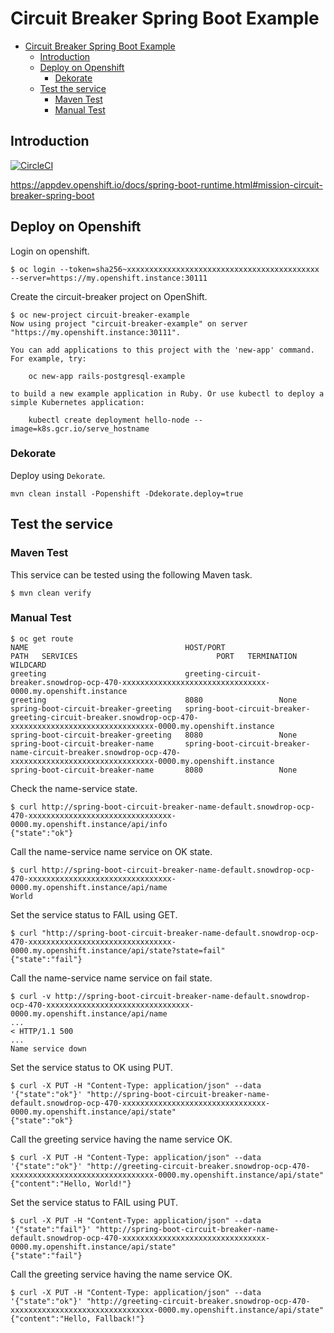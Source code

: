 # Circuit Breaker Spring Boot Example

* [Circuit Breaker Spring Boot Example](#circuit-breaker-spring-boot-example)
    * [Introduction](#introduction)
    * [Deploy on Openshift](#deploy-on-openshift)
        * [Dekorate](#dekorate)
    * [Test the service](#test-the-service)
        * [Maven Test](#maven-test)
        * [Manual Test](#manual-test)

## Introduction

[![CircleCI](https://circleci.com/gh/snowdrop/circuit-breaker-example.svg?style=shield)](https://circleci.com/gh/snowdrop/circuit-breaker-example)

https://appdev.openshift.io/docs/spring-boot-runtime.html#mission-circuit-breaker-spring-boot


## Deploy on Openshift

Login on openshift.

```shell
$ oc login --token=sha256~xxxxxxxxxxxxxxxxxxxxxxxxxxxxxxxxxxxxxxxxxxx --server=https://my.openshift.instance:30111
```

Create the circuit-breaker project on OpenShift.

```shell
$ oc new-project circuit-breaker-example
Now using project "circuit-breaker-example" on server "https://my.openshift.instance:30111".

You can add applications to this project with the 'new-app' command. For example, try:

    oc new-app rails-postgresql-example

to build a new example application in Ruby. Or use kubectl to deploy a simple Kubernetes application:

    kubectl create deployment hello-node --image=k8s.gcr.io/serve_hostname
```

### Dekorate

Deploy using `Dekorate`.

```shell
mvn clean install -Popenshift -Ddekorate.deploy=true
```

## Test the service

### Maven Test
This service can be tested using the following Maven task.

```shell
$ mvn clean verify
```

### Manual Test

```shell
$ oc get route
NAME                                   HOST/PORT                                                                                                                                      PATH   SERVICES                               PORT   TERMINATION   WILDCARD
greeting                               greeting-circuit-breaker.snowdrop-ocp-470-xxxxxxxxxxxxxxxxxxxxxxxxxxxxxxxx-0000.my.openshift.instance                                      greeting                               8080                 None
spring-boot-circuit-breaker-greeting   spring-boot-circuit-breaker-greeting-circuit-breaker.snowdrop-ocp-470-xxxxxxxxxxxxxxxxxxxxxxxxxxxxxxxx-0000.my.openshift.instance          spring-boot-circuit-breaker-greeting   8080                 None
spring-boot-circuit-breaker-name       spring-boot-circuit-breaker-name-circuit-breaker.snowdrop-ocp-470-xxxxxxxxxxxxxxxxxxxxxxxxxxxxxxxx-0000.my.openshift.instance              spring-boot-circuit-breaker-name       8080                 None
```

Check the name-service state.

```shell
$ curl http://spring-boot-circuit-breaker-name-default.snowdrop-ocp-470-xxxxxxxxxxxxxxxxxxxxxxxxxxxxxxxx-0000.my.openshift.instance/api/info
{"state":"ok"}
```

Call the name-service name service on OK state.

```shell
$ curl http://spring-boot-circuit-breaker-name-default.snowdrop-ocp-470-xxxxxxxxxxxxxxxxxxxxxxxxxxxxxxxx-0000.my.openshift.instance/api/name
World
```

Set the service status to FAIL using GET.

```shell
$ curl "http://spring-boot-circuit-breaker-name-default.snowdrop-ocp-470-xxxxxxxxxxxxxxxxxxxxxxxxxxxxxxxx-0000.my.openshift.instance/api/state?state=fail"
{"state":"fail"}
```

Call the name-service name service on fail state.

```shell
$ curl -v http://spring-boot-circuit-breaker-name-default.snowdrop-ocp-470-xxxxxxxxxxxxxxxxxxxxxxxxxxxxxxxx-0000.my.openshift.instance/api/name
...
< HTTP/1.1 500
...
Name service down
```

Set the service status to OK using PUT.

```shell
$ curl -X PUT -H "Content-Type: application/json" --data '{"state":"ok"}' "http://spring-boot-circuit-breaker-name-default.snowdrop-ocp-470-xxxxxxxxxxxxxxxxxxxxxxxxxxxxxxxx-0000.my.openshift.instance/api/state"
{"state":"ok"}
```

Call the greeting service having the name service OK.

```shell
$ curl -X PUT -H "Content-Type: application/json" --data '{"state":"ok"}' "http://greeting-circuit-breaker.snowdrop-ocp-470-xxxxxxxxxxxxxxxxxxxxxxxxxxxxxxxx-0000.my.openshift.instance/api/state"
{"content":"Hello, World!"}
```

Set the service status to FAIL using PUT.

```shell
$ curl -X PUT -H "Content-Type: application/json" --data '{"state":"fail"}' "http://spring-boot-circuit-breaker-name-default.snowdrop-ocp-470-xxxxxxxxxxxxxxxxxxxxxxxxxxxxxxxx-0000.my.openshift.instance/api/state"
{"state":"fail"}
```

Call the greeting service having the name service OK.

```shell
$ curl -X PUT -H "Content-Type: application/json" --data '{"state":"ok"}' "http://greeting-circuit-breaker.snowdrop-ocp-470-xxxxxxxxxxxxxxxxxxxxxxxxxxxxxxxx-0000.my.openshift.instance/api/state"
{"content":"Hello, Fallback!"}
```
